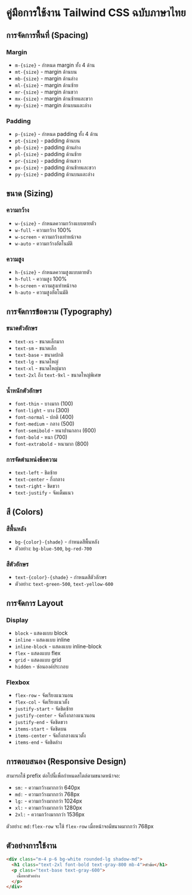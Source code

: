 # คู่มือการใช้งาน Tailwind CSS ฉบับภาษาไทย

## การจัดการพื้นที่ (Spacing)

### Margin
- `m-{size}` - กำหนด margin ทั้ง 4 ด้าน
- `mt-{size}` - margin ด้านบน
- `mb-{size}` - margin ด้านล่าง
- `ml-{size}` - margin ด้านซ้าย
- `mr-{size}` - margin ด้านขวา
- `mx-{size}` - margin ด้านซ้ายและขวา
- `my-{size}` - margin ด้านบนและล่าง

### Padding
- `p-{size}` - กำหนด padding ทั้ง 4 ด้าน
- `pt-{size}` - padding ด้านบน
- `pb-{size}` - padding ด้านล่าง
- `pl-{size}` - padding ด้านซ้าย
- `pr-{size}` - padding ด้านขวา
- `px-{size}` - padding ด้านซ้ายและขวา
- `py-{size}` - padding ด้านบนและล่าง

## ขนาด (Sizing)

### ความกว้าง
- `w-{size}` - กำหนดความกว้างแบบตายตัว
- `w-full` - ความกว้าง 100%
- `w-screen` - ความกว้างเท่าหน้าจอ
- `w-auto` - ความกว้างอัตโนมัติ

### ความสูง
- `h-{size}` - กำหนดความสูงแบบตายตัว
- `h-full` - ความสูง 100%
- `h-screen` - ความสูงเท่าหน้าจอ
- `h-auto` - ความสูงอัตโนมัติ

## การจัดการข้อความ (Typography)

### ขนาดตัวอักษร
- `text-xs` - ขนาดเล็กมาก
- `text-sm` - ขนาดเล็ก
- `text-base` - ขนาดปกติ
- `text-lg` - ขนาดใหญ่
- `text-xl` - ขนาดใหญ่มาก
- `text-2xl` ถึง `text-9xl` - ขนาดใหญ่พิเศษ

### น้ำหนักตัวอักษร
- `font-thin` - บางมาก (100)
- `font-light` - บาง (300)
- `font-normal` - ปกติ (400)
- `font-medium` - กลาง (500)
- `font-semibold` - หนาปานกลาง (600)
- `font-bold` - หนา (700)
- `font-extrabold` - หนามาก (800)

### การจัดตำแหน่งข้อความ
- `text-left` - ชิดซ้าย
- `text-center` - กึ่งกลาง
- `text-right` - ชิดขวา
- `text-justify` - จัดเต็มแนว

## สี (Colors)

### สีพื้นหลัง
- `bg-{color}-{shade}` - กำหนดสีพื้นหลัง
- ตัวอย่าง: `bg-blue-500`, `bg-red-700`

### สีตัวอักษร
- `text-{color}-{shade}` - กำหนดสีตัวอักษร
- ตัวอย่าง: `text-green-500`, `text-yellow-600`

## การจัดการ Layout

### Display
- `block` - แสดงแบบ block
- `inline` - แสดงแบบ inline
- `inline-block` - แสดงแบบ inline-block
- `flex` - แสดงแบบ flex
- `grid` - แสดงแบบ grid
- `hidden` - ซ่อนองค์ประกอบ

### Flexbox
- `flex-row` - จัดเรียงแนวนอน
- `flex-col` - จัดเรียงแนวตั้ง
- `justify-start` - จัดชิดซ้าย
- `justify-center` - จัดกึ่งกลางแนวนอน
- `justify-end` - จัดชิดขวา
- `items-start` - จัดชิดบน
- `items-center` - จัดกึ่งกลางแนวตั้ง
- `items-end` - จัดชิดล่าง

## การตอบสนอง (Responsive Design)

สามารถใช้ prefix ต่อไปนี้เพื่อกำหนดสไตล์ตามขนาดหน้าจอ:
- `sm:` - ความกว้างมากกว่า 640px
- `md:` - ความกว้างมากกว่า 768px
- `lg:` - ความกว้างมากกว่า 1024px
- `xl:` - ความกว้างมากกว่า 1280px
- `2xl:` - ความกว้างมากกว่า 1536px

ตัวอย่าง: `md:flex-row` จะใช้ `flex-row` เมื่อหน้าจอมีขนาดมากกว่า 768px

## ตัวอย่างการใช้งาน

```html
<div class="m-4 p-6 bg-white rounded-lg shadow-md">
  <h1 class="text-2xl font-bold text-gray-800 mb-4">หัวข้อ</h1>
  <p class="text-base text-gray-600">
    เนื้อหาตัวอย่าง
  </p>
</div>
```

